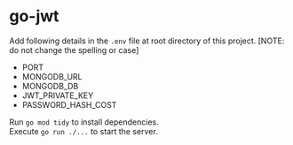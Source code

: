 # go-jwt

Add following details in the `.env` file at root directory of this project. [NOTE: do not change the spelling or case]

- PORT
- MONGODB_URL
- MONGODB_DB
- JWT_PRIVATE_KEY
- PASSWORD_HASH_COST

Run `go mod tidy` to install dependencies.  
Execute `go run ./...` to start the server.
